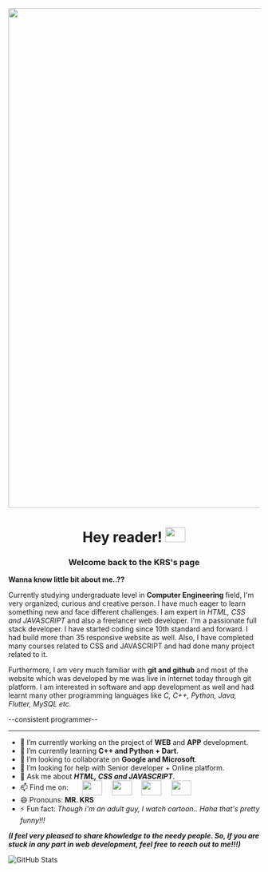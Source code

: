   <img src="https://i.ibb.co/HNvqMRD/banner.png" width="1000">
  
  <H1 align="center">Hey reader! <img src="https://raw.githubusercontent.com/MartinHeinz/MartinHeinz/master/wave.gif" height="30" width="40"></h1>
    <h3 align="center">Welcome back to the KRS's page </h3>


**Wanna know little bit about me..??**

Currently studying undergraduate level in **Computer Engineering** field, I'm very organized, curious and creative person. I have much eager to learn something new and face different challenges. I am expert in _HTML, CSS and JAVASCRIPT_ and also a freelancer web developer. I'm a passionate full stack developer. I have started coding since 10th standard and forward. I had build more than 35 responsive website as well. Also, I have completed many courses related to CSS and JAVASCRIPT and had done many project related to it.

 Furthermore, I am very much familiar with **git and github** and most of the website which was developed by me was live in internet today through git platform. I am interested in software and app development as well and had learnt many other programming languages like _C, C++, Python, Java, Flutter, MySQL etc._ 

--consistent programmer--

<hr>

- 🔭 I’m currently working on the project of **WEB** and **APP** development. 
- 🌱 I’m currently learning **C++ and Python + Dart**.
- 👯 I’m looking to collaborate on **Google and Microsoft**.
- 🤔 I’m looking for help with Senior developer + Online platform.
- 💬 Ask me about ***HTML, CSS and JAVASCRIPT***.
- 📫 Find me on: &nbsp; &nbsp; &nbsp; <a href="https://www.facebook.com/freedom.xtha" target="_blank"><img align="center" src="https://cdn.jsdelivr.net/npm/simple-icons@3.0.1/icons/facebook.svg" height="30" width="40"></a> &nbsp; &nbsp; <a href="https://www.instagram.com/khemraj.shrestha_471/" target="_blank"><img align="center" src="https://cdn.jsdelivr.net/npm/simple-icons@3.0.1/icons/instagram.svg" height="30" width="40"></a> &nbsp; &nbsp; <a href="https://twitter.com/Khemraj30625311" target="_blank"><img align="center" src="https://cdn.jsdelivr.net/npm/simple-icons@3.0.1/icons/twitter.svg" height="30" width="40"></a> &nbsp; &nbsp; <a href="https://www.linkedin.com/in/khemraj-shrestha-72171b237/" target="_blank"><img align="center" src="https://cdn.jsdelivr.net/npm/simple-icons@3.0.1/icons/linkedin.svg" height="30" width="40"></a>               
- 😄 Pronouns: **MR. KRS**
- ⚡ Fun fact: _Though i'm an adult guy, I watch cartoon.. Haha that's pretty funny!!!_

***(I feel very pleased to share khowledge to the needy people. So, if you are stuck in any part in web development, feel free to reach out to me!!!)***

![GitHub Stats](https://github-readme-stats.vercel.app/api?username=itsmekhemraj&theme=radical)
